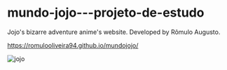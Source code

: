 # mundo-jojo---projeto-de-estudo
Jojo's bizarre adventure anime's website.
Developed by Rômulo Augusto.

https://romulooliveira94.github.io/mundojojo/

![jojo](https://user-images.githubusercontent.com/99622544/156277851-19bdffe4-be83-4482-a920-b83ce29445ed.gif)
